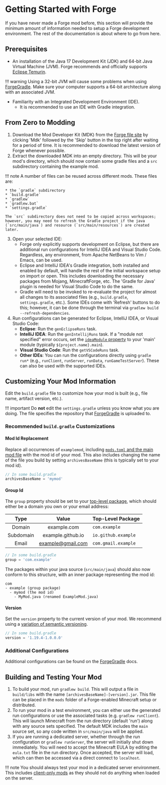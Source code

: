 Getting Started with Forge
==========================

If you have never made a Forge mod before, this section will provide the minimum amount of information needed to setup a Forge development environment. The rest of the documentation is about where to go from here.

Prerequisites
-------------

* An installation of the Java 17 Development Kit (JDK) and 64-bit Java Virtual Machine (JVM). Forge recommends and officially supports [Eclipse Temurin][jdk].

!!! warning
    Using a 32-bit JVM will cause some problems when using [ForgeGradle]. Make sure your computer supports a 64-bit architecture along with an associated JVM.

* Familiarity with an Integrated Development Environment (IDE).
    * It is recommended to use an IDE with Gradle integration.

From Zero to Modding
--------------------

1. Download the Mod Developer Kit (MDK) from the [Forge file site][files] by clicking 'Mdk' followed by the 'Skip' button in the top right after waiting for a period of time. It is recommended to download the latest version of Forge whenever possible.
1. Extract the downloaded MDK into an empty directory. This will be your mod's directory, which should now contain some gradle files and a `src` subdirectory containing the example mod.

!!! note
    A number of files can be reused across different mods. These files are:

    * the `gradle` subdirectory
    * `build.gradle`
    * `gradlew`
    * `gradlew.bat`
    * `settings.gradle`

    The `src` subdirectory does not need to be copied across workspaces; however, you may need to refresh the Gradle project if the java (`src/main/java`) and resource (`src/main/resources`) are created later.

3. Open your selected IDE:
    * Forge only explicitly supports development on Eclipse, but there are additional run configurations for IntelliJ IDEA and Visual Studio Code. Regardless, any environment, from Apache NetBeans to Vim / Emacs, can be used.
    * Eclipse and IntelliJ IDEA's Gradle integration, both installed and enabled by default, will handle the rest of the initial workspace setup on import or open. This includes downloading the necessary packages from Mojang, MinecraftForge, etc. The 'Gradle for Java' plugin is needed for Visual Studio Code to do the same.
    * Gradle will need to be invoked to re-evaluate the project for almost all changes to its associated files (e.g., `build.gradle`, `settings.gradle`, etc.). Some IDEs come with 'Refresh' buttons to do this; however, it can be done through the terminal via `gradlew build --refresh-dependencies`.
3. Run configurations can be generated for Eclipse, IntelliJ IDEA, or Visual Studio Code:
    * **Eclipse**: Run the `genEclipseRuns` task.
    * **IntelliJ IDEA**: Run the `genIntellijRuns` task. If a "module not specified" error occurs, set the [`ideaModule` property][config] to your 'main' module (typically `${project.name}.main`).
    * **Visual Studio Code**: Run the `getVSCodeRuns` task.
    * **Other IDEs**: You can run the configurations directly using `gradle run*` (e.g., `runClient`, `runServer`, `runData`, `runGameTestServer`). These can also be used with the supported IDEs.

Customizing Your Mod Information
--------------------------------

Edit the `build.gradle` file to customize how your mod is built (e.g., file name, artifact version, etc.).

!!! important
    Do **not** edit the `settings.gradle` unless you know what you are doing. The file specifies the repository that [ForgeGradle] is uploaded to.

### Recommended `build.gradle` Customizations

#### Mod Id Replacement

Replace all occurrences of `examplemod`, including [`mods.toml` and the main mod file][modfiles] with the mod id of your mod. This also includes changing the name of the file you build by setting `archivesBaseName` (this is typically set to your mod id).

```gradle
// In some build.gradle
archivesBaseName = 'mymod'
```

#### Group Id

The `group` property should be set to your [top-level package][packaging], which should either be a domain you own or your email address:

Type      | Value             | Top-Level Package
:---:     | :---:             | :---
Domain    | example.com       | `com.example`
Subdomain | example.github.io | `io.github.example`
Email     | example@gmail.com | `com.gmail.example`

```gradle
// In some build.gradle
group = 'com.example'
```

The packages within your java source (`src/main/java`) should also now conform to this structure, with an inner package representing the mod id:

```text
com
- example (group package)
  - mymod (the mod id)
    - MyMod.java (renamed ExampleMod.java)
```

#### Version

Set the `version` property to the current version of your mod. We recommend using a [variation of semantic versioning][semver].

```gradle
// In some build.gradle
version = '1.19.4-1.0.0.0'
```

### Additional Configurations

Additional configurations can be found on the [ForgeGradle] docs.

Building and Testing Your Mod
-----------------------------

1. To build your mod, run `gradlew build`. This will output a file in `build/libs` with the name `[archivesBaseName]-[version].jar`. This file can be placed in the `mods` folder of a Forge-enabled Minecraft setup or distributed.
1. To run your mod in a test environment, you can either use the generated run configurations or use the associated tasks (e.g. `gradlew runClient`). This will launch Minecraft from the run directory (default 'run') along with any source sets specified. The default MDK includes the `main` source set, so any code written in `src/main/java` will be applied.
1. If you are running a dedicated server, whether through the run configuration or `gradlew runServer`, the server will initially shut down immediately. You will need to accept the Minecraft EULA by editing the `eula.txt` file in the run directory. Once accepted, the server will load, which can then be accessed via a direct connect to `localhost`.

!!! note
    You should always test your mod in a dedicated server environment. This includes [client-only mods][client] as they should not do anything when loaded on the server.

[jdk]: https://adoptium.net/temurin/releases?version=17 "Eclipse Temurin 17 Prebuilt Binaries"
[ForgeGradle]: https://docs.minecraftforge.net/en/fg-5.x

[files]: https://files.minecraftforge.net "Forge Files distribution site"
[config]: https://docs.minecraftforge.net/en/fg-5.x/configuration/runs/

[modfiles]: ./modfiles.md
[packaging]: ./structuring.md#packaging
[semver]: ./versioning.md
[client]: ../concepts/sides.md#writing-one-sided-mods
